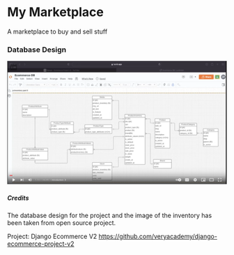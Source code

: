My Marketplace
==============

A marketplace to buy and sell stuff

### Database Design
![Ecommerce database design lucid chart](./database-design.png)


##### Credits
The database design for the project and the image of the inventory has
been taken from open source project.

Project: Django Ecommerce V2 https://github.com/veryacademy/django-ecommerce-project-v2
